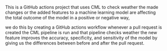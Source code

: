 This is a GitHub actions project that uses CML to check weather the made changes or the added features to a machine learning model are affecting the total outcome of the model in a positive or negative way,

we do this by creating a GitHub actions workflow whenever a pull request is created the CML pipeline is run and that pipeline checks weather the new feature improves the accuracy, specificity, and sensitivity of the model by giving us the differences between before and after the pull request.
